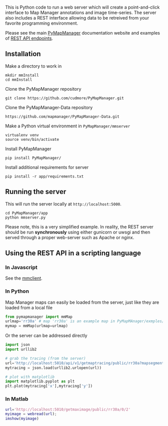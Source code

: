 This is Python code to run a web server which will create a point-and-click interface to Map Manager annotations and image time-series. The server also includes a REST interface allowing data to be retreived from your favorite programming environment.

Please see the main [PyMapManager](http://blog.cudmore.io/PyMapManager) documentation website and examples of [REST API endpoints](http://blog.cudmore.io/PyMapManager/rest-api/).

## Installation

Make a directory to work in

	mkdir mmInstall
	cd mmInstall
	
Clone the PyMapManager repository

	git clone https://github.com/cudmore/PyMapManager.git

Clone the PyMapManager-Data repository

	https://github.com/mapmanager/PyMapManager-Data.git

Make a Python virtual environment in `PyMapManager/mmserver`

	virtualenv venv
	source venv/bin/activate

Install PyMapManager

	pip install PyMapManager/

Install additional requirements for server

	pip install -r app/requirements.txt
	
## Running the server

This will run the server locally at `http://localhost:5000`.

```
cd PyMapManager/app
python mmserver.py
```

Please note, this is a very simplified example. In reality, the REST server should be run **synchronously** using either gunicorn or uwsgi and then served through a proper web-server such as Apache or nginx.


## Using the REST API in a scripting language

### In Javascript

See the [mmclient](https://github.com/cudmore/PyMapManager/tree/master/mmclient).

### In Python

Map Manager maps can easily be loaded from the server, just like they are loaded from a local file

```python
from pymapmanager import mmMap
urlmap='rr30a' # map 'rr30a' is an example map in PyMapMAnager/exmples/exampleMaps
mymap = mmMap(urlmap=urlmap)
```

Or the server can be addressed directly

```python
import json
import urllib2

# grab the tracing (from the server)
url='http://localhost:5010/api/v1/getmaptracing/public/rr30a?mapsegment=&session=3&xstat=x&ystat=y&zstat=z'
mytracing = json.load(urllib2.urlopen(url))

# plot with matplotlib
import matplotlib.pyplot as plt
plt.plot(mytracing['x'],mytracing['y'])
```



### In Matlab

```matlab
url='http://localhost:5010/getmaximage/public/rr30a/0/2'
myimage = webread(url);
imshow(myimage)
```

